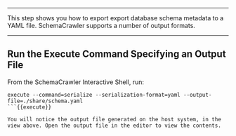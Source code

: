 -----

This step shows you how to export export database schema metadata to a YAML file. SchemaCrawler supports a number of output formats.

-----

## Run the Execute Command Specifying an Output File

From the SchemaCrawler Interactive Shell, run:

```
execute --command=serialize --serialization-format=yaml --output-file=./share/schema.yaml
```{{execute}}

You will notice the output file generated on the host system, in the view above. Open the output file in the editor to view the contents.
